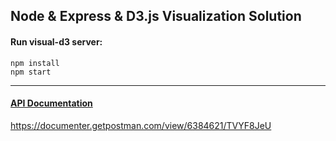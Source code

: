 ## Node & Express & D3.js Visualization Solution

#### Run visual-d3 server:
```
npm install
npm start
```

***

#### [API Documentation](https://documenter.getpostman.com/view/6384621/TVYF8JeU)
https://documenter.getpostman.com/view/6384621/TVYF8JeU